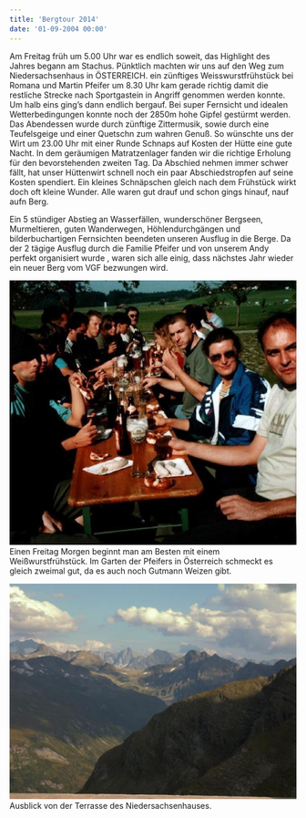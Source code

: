 ```yaml
---
title: 'Bergtour 2014'
date: '01-09-2004 00:00'
---
```


Am Freitag früh um 5.00 Uhr war es endlich soweit, das Highlight des Jahres begann am Stachus. Pünktlich machten wir uns auf den Weg zum Niedersachsenhaus in ÖSTERREICH. ein zünftiges Weisswurstfrühstück bei Romana und Martin Pfeifer um 8.30 Uhr kam gerade richtig damit die restliche Strecke nach Sportgastein in Angriff genommen werden konnte. Um halb eins ging’s dann endlich bergauf. Bei super Fernsicht und idealen Wetterbedingungen konnte noch der 2850m hohe Gipfel gestürmt werden. Das Abendessen wurde durch zünftige Zittermusik, sowie durch eine Teufelsgeige und einer Quetschn zum wahren Genuß. So wünschte uns der Wirt um 23.00 Uhr mit einer Runde Schnaps auf Kosten der Hütte eine gute Nacht. In dem geräumigen Matratzenlager fanden wir die richtige Erholung für den bevorstehenden zweiten Tag. Da Abschied nehmen immer schwer fällt, hat unser Hüttenwirt schnell noch ein paar Abschiedstropfen auf seine Kosten spendiert. Ein kleines Schnäpschen gleich nach dem Frühstück wirkt doch oft kleine Wunder. Alle waren gut drauf und schon gings hinauf, nauf aufn Berg.

Ein 5 stündiger Abstieg an Wasserfällen, wunderschöner Bergseen, Murmeltieren, guten Wanderwegen, Höhlendurchgängen und bilderbuchartigen Fernsichten beendeten unseren Ausflug in die Berge. Da der 2 tägige Ausflug  durch die Familie Pfeifer und von unserem Andy perfekt organisiert wurde , waren sich alle einig, dass nächstes Jahr wieder ein neuer Berg vom VGF bezwungen wird.

![](bergtour_weisswurst.jpg)
Einen Freitag Morgen beginnt man am Besten mit einem Weißwurstfrühstück.
Im Garten der Pfeifers in Österreich schmeckt es gleich zweimal gut, da es auch noch Gutmann Weizen gibt.

![](bergsteigen2004_berge.jpg)	
Ausblick von der Terrasse des Niedersachsenhauses.